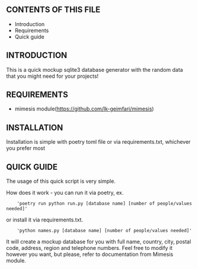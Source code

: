 CONTENTS OF THIS FILE
---------------------

 * Introduction
 * Requirements
 * Quick guide

INTRODUCTION
------------

This is a quick mockup sqlite3 database generator with the random data that you might need for your projects!

REQUIREMENTS
------------

* mimesis module(https://github.com/lk-geimfari/mimesis)

INSTALLATION
------------
Installation is simple with poetry toml file or via requirements.txt, whichever you prefer most

QUICK GUIDE
-------------
The usage of this quick script is very simple.

 How does it work - you can run it via
        poetry, ex. 
        
        'poetry run python run.py [database name] [number of people/values needed]'
  or install it via requirements.txt.
  
        'python names.py [database name] [number of people/values needed]'

It will create a mockup database for you with full name, country, city, postal code, address, region and telephone numbers.
Feel free to modify it however you want, but please, refer to documentation from Mimesis module.
